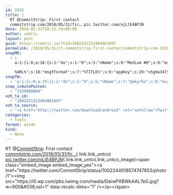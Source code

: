 ```yaml
---
id: 2035
title: |
  RT @CommitStrip: First contact
  commitstrip.com/2018/05/31/fir… pic.twitter.com/njLlE4BPJN
date: 2018-05-31T20:11:34+00:00
author: cedric
layout: post
guid: https://cedric.io/?tid=1002251253404061697
permalink: /2018/05/31/rt-commitstrip-first-contactcommitstrip-com-2018-05-31-fir-pic-twitter-com-njlle4bpjn/
snapMD:
  - |
    a:1:{i:0;a:18:{s:2:"do";s:1:"0";s:5:"nName";s:9:"Medium #0";s:9:"msgFormat";s:19:"%FULLTEXT%
    
    %URL%";s:10:"msgTFormat";s:7:"%TITLE%";s:6:"appKey";s:29:"x5g9a34l5z294i5y2q284e4g54454";s:6:"appSec";s:85:"d3h0a44e4s2b4i5u2r234m5f5b4v2l5q2a444h574347464a454x2w20374447494c484b4w2c464f5u2d4z2";s:8:"inclTags";s:1:"1";s:7:"fltrsOn";i:0;s:5:"fltrs";a:0:{}s:7:"proxyOn";i:0;s:7:"useSURL";i:0;s:1:"v";i:350;s:4:"publ";s:1:"0";s:11:"accessToken";s:65:"2353413aa5437433e5648ccf74a16119308317c52d1a24d8ed99f26add037528a";s:12:"appAppUserID";s:65:"104b21fd8da79171a6e7bf800d03b4b761204f242935e05d2d86850a6b1635f77";s:14:"appAppUserName";s:26:"Cédric Bousmanne (akyrho)";s:13:"appAppUserURL";s:26:"https://medium.com/@akyrho";s:7:"pubList";a:0:{}}}
snapTW:
  - 'a:1:{i:0;a:19:{s:2:"do";s:1:"0";s:5:"nName";s:7:"@akyrho";s:9:"msgFormat";s:26:"%TITLE%. %EXCERPT% - %URL%";s:6:"appKey";s:55:"x5g9a8325v2y475r3c4m48584n53446p423r3r5u3e356j5j3k4r2p3";s:6:"appSec";s:105:"d3h0a94o46415u594v3q5l5n5l4r4x474x4j484o473u4i5w2m4k494z2k344n306n5r3l5v2s554p4n3p3k45495c3z4v4d3m3u5w525";s:7:"fltrsOn";i:0;s:5:"fltrs";a:0:{}s:7:"proxyOn";i:0;s:7:"useSURL";i:0;s:1:"v";i:350;s:5:"twURL";s:25:"http://twitter.com/akyrho";s:11:"accessToken";s:50:"6678782-Eyg60SCeh7762DEIsYtTPD5GVeOuSN8ATMdF2Lpppe";s:14:"accessTokenSec";s:45:"PgGDCbcYLJnR5esZjY9ID72A33mUNCYnQwaQTBsojSJNa";s:5:"tw140";i:0;s:10:"riComments";s:1:"1";s:11:"riCommentsM";s:1:"1";s:12:"riCommentsAA";s:1:"1";s:8:"attchImg";s:1:"1";s:9:"wpImgSize";s:4:"full";}}'
snap_isAutoPosted:
  - "1539090084"
ozh_ta_id:
  - "1002251253404061697"
ozh_ta_source:
  - '<a href="http://twitter.com/download/android" rel="nofollow">Twitter for Android</a>'
categories:
  - toots
format: aside
kind:
  - Note
---
```

RT <span class="username username_linked">@<a href="https://twitter.com/CommitStrip" title="CommitStrip">CommitStrip</a></span>: First contact  
[commitstrip.com/2018/05/31/fir…](http://www.commitstrip.com/2018/05/31/first-contact "http://www.commitstrip.com/2018/05/31/first-contact"){.link.link_untco} [pic.twitter.com/njLlE4BPJN](https://twitter.com/CommitStrip/status/1002244918574747653/photo/1 "https://twitter.com/CommitStrip/status/1002244918574747653/photo/1"){.link.link_untco.link_untco_image}<span class="embed_image embed_image_yes"><a href="https://twitter.com/CommitStrip/status/1002244918574747653/photo/1"><img src="https://i0.wp.com/pbs.twimg.com/media/DeiwPXBWkAAL7eG.jpg?w=900&#038;ssl=1" data-recalc-dims="1" /></a></span>